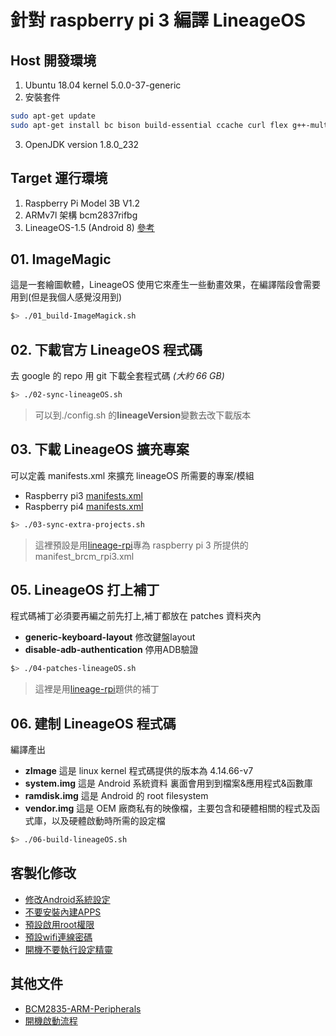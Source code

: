 # 針對 raspberry pi 3 編譯 LineageOS

## Host 開發環境

1. Ubuntu 18.04 kernel 5.0.0-37-generic
2. 安裝套件

```bash
sudo apt-get update
sudo apt-get install bc bison build-essential ccache curl flex g++-multilib gcc-multilib git gnupg gperf lib32ncurses5-dev lib32readline-dev lib32z1-dev libesd0-dev liblz4-tool libncurses5-dev libsdl1.2-dev libssl-dev libwxgtk3.0-dev libxml2 libxml2-utils lzop pngcrush rsync schedtool squashfs-tools xsltproc zip zlib1g-dev python-mako imagemagick openjdk-8-jdk gcc-arm-linux-gnueabihf
```

3. OpenJDK version 1.8.0_232

## Target 運行環境

1. Raspberry Pi Model 3B  V1.2 
2. ARMv7l 架構 bcm2837rifbg
3. LineageOS-1.5 (Android 8) [參考](https://konstakang.com/devices/rpi3/LineageOS15.1/)

## 01. ImageMagic

這是一套繪圖軟體，LineageOS 使用它來產生一些動畫效果，在編譯階段會需要用到(但是我個人感覺沒用到)

```bash
$> ./01_build-ImageMagick.sh
```

## 02. 下載官方 LineageOS 程式碼

去 google 的 repo 用 git 下載全套程式碼 _(大約 66 GB)_

```bash
$> ./02-sync-lineageOS.sh
```

> 可以到./config.sh 的**lineageVersion**變數去改下載版本

## 03. 下載 LineageOS 擴充專案

可以定義 manifests.xml 來擴充 lineageOS 所需要的專案/模組
* Raspberry pi3 [manifests.xml](https://github.com/lineage-rpi/android_local_manifest/blob/lineage-15.1/manifest_brcm_rpi3.xml)
* Raspberry pi4 [manifests.xml](https://github.com/csimmonds/a4rpi-local-manifest/blob/pie/default.xml)
```bash
$> ./03-sync-extra-projects.sh
```

> 這裡預設是用[lineage-rpi](https://github.com/lineage-rpi/android_local_manifest)專為 raspberry pi 3 所提供的 manifest_brcm_rpi3.xml

## 05. LineageOS 打上補丁

程式碼補丁必須要再編之前先打上,補丁都放在 patches 資料夾內

- **generic-keyboard-layout** 修改鍵盤layout 
- **disable-adb-authentication** 停用ADB驗證
```bash
$> ./04-patches-lineageOS.sh
```
> 這裡是用[lineage-rpi](https://github.com/lineage-rpi/android_local_manifest)題供的補丁

## 06. 建制 LineageOS 程式碼

編譯產出

- **zImage** 這是 linux kernel 程式碼提供的版本為 4.14.66-v7
- **system.img** 這是 Android 系統資料 裏面會用到到檔案&應用程式&函數庫
- **ramdisk.img** 這是 Android 的 root filesystem
- **vendor.img** 這是 OEM 廠商私有的映像檔，主要包含和硬體相關的程式及函式庫，以及硬體啟動時所需的設定檔

```bash
$> ./06-build-lineageOS.sh
```

## 客製化修改
- [修改Android系統設定](lesson/01-modify-android-property.md)
- [不要安裝內建APPS](lesson/02-dont_install_default_apps.md)
- [預設啟用root權限](lesson/03-default-enable-roots.md)
- [預設wifi連線密碼](lesson/04.default_wifi_setting.md)
- [開機不要執行設定精靈](lesson/05-disable-setupwizard.md) 

## 其他文件
- [BCM2835-ARM-Peripherals](documents/BCM2835-ARM-Peripherals.pdf)
- [開機啟動流程](documents/bootflow.md)
